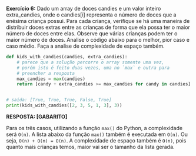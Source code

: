 **Exercício 6:** Dado um array de doces candies e um valor inteiro extra_candies, onde o candies[i] representa o número de doces que a enésima criança possui. Para cada criança, verifique se há uma maneira de distribuir doces extras entre as crianças de forma que ela possa ter o maior número de doces entre elas. Observe que várias crianças podem ter o maior número de doces. Analise o código abaixo para o melhor, pior caso e caso médio. Faça a analise de complexidade de espaço também.

```py
def kids_with_candies(candies, extra_candies):
    # parece que a solução percorre o array somente uma vez,
    # porém isto é feito duas vezes, uma no `max` e outra para
    # preencher a resposta
    max_candies = max(candies)
    return [candy + extra_candies >= max_candies for candy in candies]


# saída: [True, True, True, False, True]
print(kids_with_candies([2, 3, 5, 1, 3], 3))
```

**RESPOSTA: [GABARITO]**

Para os três casos, utilizando a função `max()` do Python, a complexidade será `O(n)`. A lista abaixo da função `max()` também é executada em `O(n)`. Ou seja, `O(n) + O(n) = O(n)`. A complexidade de espaço também é `O(n)`, pois quanto mais crianças temos, maior vai ser o tamanho da lista gerada.
